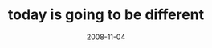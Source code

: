 ---
layout: base.njk
title : 'today is going to be different' 
view_title : 'today is going to be different' 
year : '2008' 
date : '2008-11-04' 
img_file : '/drawing/todayisgoingtobedifferent.jpg' 
html_file : 'todayisgoingtobedifferent' 
next_html : 'thatsthetreeiplanted.html' 
year_order : '493' 
permalink : "title/{{html_file}}.html"
---